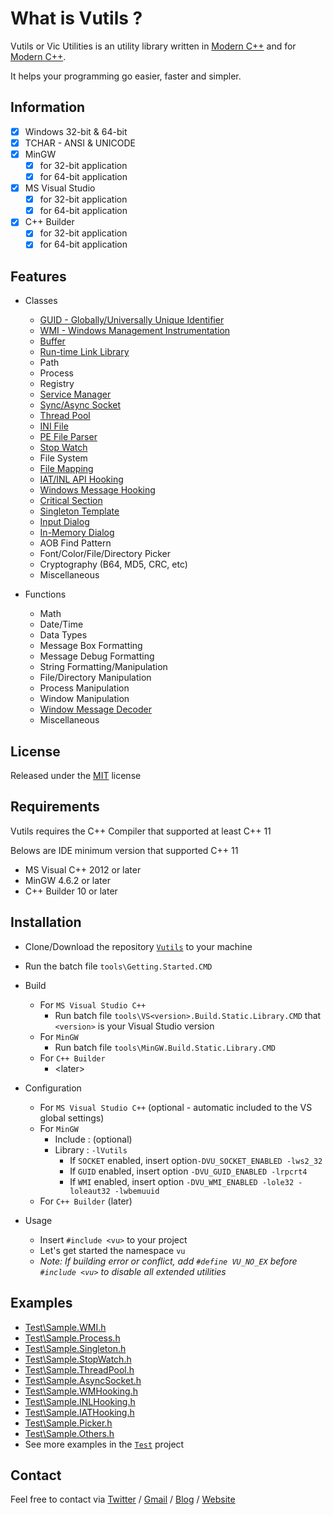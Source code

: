 # What is Vutils ?

Vutils or Vic Utilities is an utility library written in [Modern C++](http://modernescpp.com/index.php/what-is-modern-c) and for [Modern C++](http://modernescpp.com/index.php/what-is-modern-c).

It helps your programming go easier, faster and simpler.

## Information

- [x] Windows 32-bit & 64-bit
- [x] TCHAR - ANSI & UNICODE
- [x] MinGW
	- [x] for 32-bit application
	- [x] for 64-bit application
- [x] MS Visual Studio
	- [x] for 32-bit application
	- [x] for 64-bit application
- [x] C++ Builder
	- [x] for 32-bit application
	- [x] for 64-bit application

## Features

* Classes
	* [GUID - Globally/Universally Unique Identifier](<https://en.wikipedia.org/wiki/Universally_unique_identifier>)
	* [WMI - Windows Management Instrumentation](<https://docs.microsoft.com/en-us/windows/win32/wmisdk/wmi-start-page>)
	* [Buffer](<https://www.google.com/search?q=buffer+class>)
	* [Run-time Link Library](<https://docs.microsoft.com/en-us/windows/win32/dlls/using-run-time-dynamic-linking>)
	* Path
	* Process
	* Registry
	* [Service Manager](<https://docs.microsoft.com/en-us/windows-hardware/drivers/gettingstarted/what-is-a-driver->)
	* [Sync/Async Socket](<https://docs.plm.automation.siemens.com/content/pl4x/18.1/T4EA/en_US/Teamcenter_Gateway-Technical_Connectivity_Guide/synchronous_vs_asynchronous.html>)
	* [Thread Pool](<https://en.wikipedia.org/wiki/Thread_pool>)
	* [INI File](<https://en.wikipedia.org/wiki/INI_file>)
	* [PE File Parser](<https://en.wikipedia.org/wiki/Portable_Executable>)
	* [Stop Watch](<https://www.google.com/search?q=stopwatch+execution+time>)
	* File System
	* [File Mapping](<https://docs.microsoft.com/en-us/windows/win32/memory/file-mapping>)
	* [IAT/INL API Hooking](<https://en.wikipedia.org/wiki/Hooking>)
	* [Windows Message Hooking](<https://docs.microsoft.com/en-us/windows/win32/winmsg/hooks>)
	* [Critical Section](<https://en.wikipedia.org/wiki/Critical_section>)
	* [Singleton Template](<https://en.wikipedia.org/wiki/Singleton_pattern>)
	* [Input Dialog](<https://www.google.com/search?q=input+dialog&source=lnms&tbm=isch>)
	* [In-Memory Dialog](<https://docs.microsoft.com/en-us/cpp/mfc/using-a-dialog-template-in-memory>)
	* AOB Find Pattern
	* Font/Color/File/Directory Picker
	* Cryptography (B64, MD5, CRC, etc)
	* Miscellaneous

* Functions
	* Math
	* Date/Time
	* Data Types
	* Message Box Formatting
	* Message Debug Formatting
	* String Formatting/Manipulation
	* File/Directory Manipulation
	* Process Manipulation
	* Window Manipulation
	* [Window Message Decoder](<https://wiki.winehq.org/List_Of_Windows_Messages>)
	* Miscellaneous

## License

Released under the [MIT](LICENSE.md) license

## Requirements

Vutils requires the C++ Compiler that supported at least C++ 11

Belows are IDE minimum version that supported C++ 11

* MS Visual C++ 2012 or later
* MinGW 4.6.2 or later
* C++ Builder 10 or later

## Installation

* Clone/Download the repository [`Vutils`](<https://github.com/vic4key/Vutils.git>) to your machine
* Run the batch file `tools\Getting.Started.CMD`

* Build
	* For `MS Visual Studio C++`
		* Run batch file `tools\VS<version>.Build.Static.Library.CMD` that `<version>` is your Visual Studio version
	* For `MinGW`
		* Run batch file `tools\MinGW.Build.Static.Library.CMD`
	* For `C++ Builder`
		* \<later\>

* Configuration
	* For `MS Visual Studio C++` (optional - automatic included to the VS global settings)
	* For `MinGW`
		* Include : (optional)
		* Library : `-lVutils`
			* If `SOCKET` enabled, insert option`-DVU_SOCKET_ENABLED -lws2_32`
			* If `GUID` enabled, insert option `-DVU_GUID_ENABLED -lrpcrt4`
			* If `WMI` enabled, insert option `-DVU_WMI_ENABLED -lole32 -loleaut32 -lwbemuuid`
	* For `C++ Builder` (later)

* Usage
	* Insert `#include <vu>` to your project
	* Let's get started the namespace `vu`
	* *Note: If building error or conflict, add `#define VU_NO_EX` before `#include <vu>` to disable all extended utilities*

## Examples

* [Test\Sample.WMI.h](Test/Sample.WMI.h)
* [Test\Sample.Process.h](Test/Sample.Process.h)
* [Test\Sample.Singleton.h](Test/Sample.Singleton.h)
* [Test\Sample.StopWatch.h](Test/Sample.StopWatch.h)
* [Test\Sample.ThreadPool.h](Test/Sample.ThreadPool.h)
* [Test\Sample.AsyncSocket.h](Test/Sample.AsyncSocket.h)
* [Test\Sample.WMHooking.h](Test/Sample.WMHooking.h)
* [Test\Sample.INLHooking.h](Test/Sample.INLHooking.h)
* [Test\Sample.IATHooking.h](Test/Sample.IATHooking.h)
* [Test\Sample.Picker.h](Test/Sample.Picker.h)
* [Test\Sample.Others.h](Test/Sample.Others.h)
* See more examples in the [`Test`](Test/) project

## Contact
Feel free to contact via [Twitter](https://twitter.com/vic4key) / [Gmail](mailto:vic4key@gmail.com) / [Blog](https://blog.vic.onl/) / [Website](https://vic.onl/)